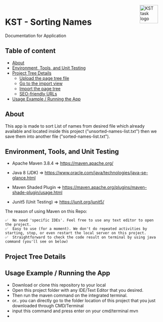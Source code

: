 <a href="https://github.com/haidargit/KST-SortingThousandNames-Haidar_Ali">
    <img src="https://www.kst.co.id/images/kst-logo-100x100.png" alt="KST task logo" title="KST" align="right" height="60" />
</a>

# KST - Sorting Names

Documentation for Application

## Table of content

- [About](#about)
- [Environment, Tools, and Unit Testing](#environment-tools-and-unit-testing)
- [Project Tree Details](#project-tree-details)
    - [Upload the page tree file](#upload-the-page-tree-file)
    - [Go to the import view](#go-to-the-import-view)
    - [Import the page tree](#import-the-page-tree)
    - [SEO-friendly URLs](#seo-friendly-urls)
- [Usage Example / Running the App](#usage-example--running-the-app)

## About
This app is made to sort List of names from desired file which already available and located inside this project
("unsorted-names-list.txt") then we save them into another file ("sorted-names-list.txt").

## Environment, Tools, and Unit Testing
- Apache Maven 3.8.4    => https://maven.apache.org/

- Java 8 (JDK)          => https://www.oracle.com/java/technologies/java-se-glance.html

- Maven Shaded Plugin   => https://maven.apache.org/plugins/maven-shade-plugin/usage.html

- Junit5 (Unit Testing) => https://junit.org/junit5/

The reason of using Maven on this Repo:  
```
✅  No need 'specific IDEs'. Feel free to use any text editor to open the project.  
✅  Easy to use (for a moment). We don't do repeated activities by starting, stop, or even restart the local server on this project.  
✅  Straightforward to check the code result on terminal by using java command (you'll see on below)
```
## Project Tree Details


## Usage Example / Running the App
- Download or clone this repository to your local
- Open this project folder with any IDE/Text Editor that you desired. 
- Then run the maven command on the integrated terminal.
- or.. you can directly go to the folder location of this project that you just downloaded through CMD/Terminal
- input this command and press enter on your cmd/terminal
    mvn
-
